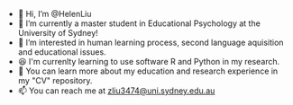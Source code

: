 - 👋 Hi, I’m @HelenLiu
- 👀 I’m currently a master student in Educational Psychology at the University of Sydney!
- 🌱 I’m interested in human learning process, second language aquisition and educational issues. 
- 😆 I'm currenlty learning to use software R and Python in my research. 
- 📸 You can learn more about my education and research experience in my "CV" repository. 
- 📫 You can reach me at zliu3474@uni.sydney.edu.au 

<!---
HelenLiu0609/HelenLiu0609 is a ✨ special ✨ repository because its `README.md` (this file) appears on your GitHub profile.
You can click the Preview link to take a look at your changes.
--->
